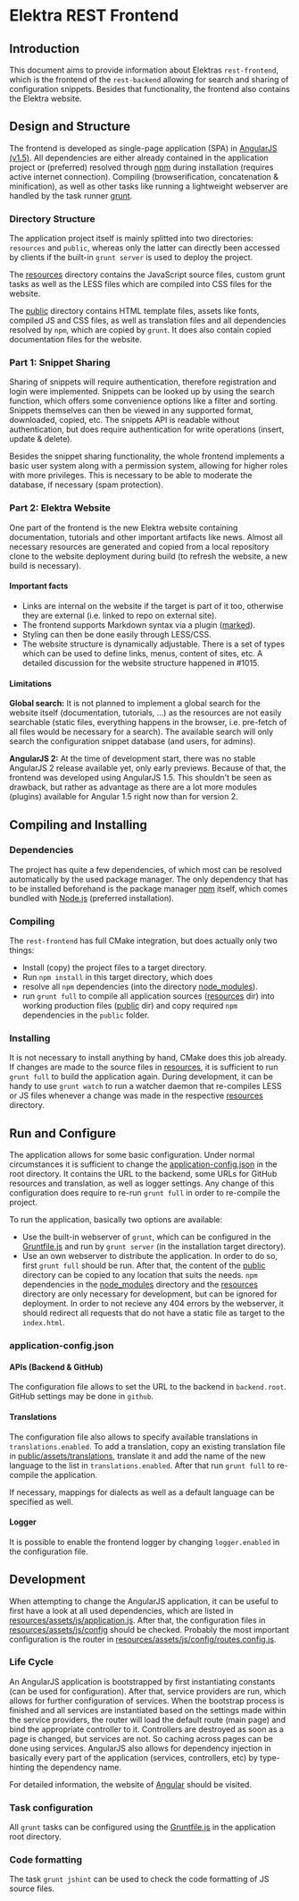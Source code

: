 # Elektra REST Frontend #

## Introduction ##

This document aims to provide information about Elektras `rest-frontend`, which is the frontend of the `rest-backend` allowing for search and sharing of configuration snippets. Besides that functionality, the frontend also contains the Elektra website.

## Design and Structure ##

The frontend is developed as single-page application (SPA) in [AngularJS (v1.5)](https://angularjs.org/). All dependencies are either already contained in the application project or (preferred) resolved through [npm](https://www.npmjs.com/) during installation (requires active internet connection). Compiling (browserification, concatenation & minification), as well as other tasks like running a lightweight webserver are handled by the task runner [grunt](http://gruntjs.com/).

### Directory Structure ###

The application project itself is mainly splitted into two directories: `resources` and `public`, whereas only the latter can directly been accessed by clients if the built-in `grunt server` is used to deploy the project.

The [resources](resources) directory contains the JavaScript source files, custom grunt tasks as well as the LESS files which are compiled into CSS files for the website.

The [public](public) directory contains HTML template files, assets like fonts, compiled JS and CSS files, as well as translation files and all dependencies resolved by `npm`, which are copied by `grunt`. It does also contain copied documentation files for the website.

### Part 1: Snippet Sharing ###

Sharing of snippets will require authentication, therefore registration and login were implemented. Snippets can be looked up by using the search function, which offers some convenience options like a filter and sorting. Snippets themselves can then be viewed in any supported format, downloaded, copied, etc. The snippets API is readable without authentication, but does require authentication for write operations (insert, update & delete).

Besides the snippet sharing functionality, the whole frontend implements a basic user system along with a permission system, allowing for higher roles with more privileges. This is necessary to be able to moderate the database, if necessary (spam protection).

### Part 2: Elektra Website ###

One part of the frontend is the new Elektra website containing documentation, tutorials and other important artifacts like news. Almost all necessary resources are generated and copied from a local repository clone to the website deployment during build (to refresh the website, a new build is necessary).

#### Important facts ####

- Links are internal on the website if the target is part of it too, otherwise they are external (i.e. linked to repo on external site).
- The frontend supports Markdown syntax via a plugin ([marked](https://github.com/chjj/marked)).
- Styling can then be done easily through LESS/CSS.
- The website structure is dynamically adjustable. There is a set of types which can be used to define links, menus, content of sites, etc. A detailed discussion for the website structure happened in #1015.

#### Limitations ####

**Global search:**
It is not planned to implement a global search for the website itself (documentation, tutorials, ...) as the resources are not easily searchable (static files, everything happens in the browser, i.e. pre-fetch of all files would be necessary for a search). The available search will only search the configuration snippet database (and users, for admins).

**AngularJS 2:**
At the time of development start, there was no stable AngularJS 2 release available yet, only early previews. Because of that, the frontend was developed using AngularJS 1.5. This shouldn't be seen as drawback, but rather as advantage as there are a lot more modules (plugins) available for Angular 1.5 right now than for version 2.

## Compiling and Installing ##

### Dependencies ###

The project has quite a few dependencies, of which most can be resolved automatically by the used package manager. The only dependency that has to be installed beforehand is the package manager [npm](https://www.npmjs.com/) itself, which comes bundled with [Node.js](https://nodejs.org/) (preferred installation).

### Compiling ###

The `rest-frontend` has full CMake integration, but does actually only two things:
- Install (copy) the project files to a target directory.
- Run `npm install` in this target directory, which does
 - resolve all `npm` dependencies (into the directory [node_modules](node_modules)).
 - run `grunt full` to compile all application sources ([resources](resources) dir) into working production files ([public](public) dir) and copy required `npm` dependencies in the `public` folder.

### Installing ###

It is not necessary to install anything by hand, CMake does this job already. If changes are made to the source files in [resources](resources), it is sufficient to run `grunt full` to build the application again. During development, it can be handy to use `grunt watch` to run a watcher daemon that re-compiles LESS or JS files whenever a change was made in the respective [resources](resources) directory.

## Run and Configure ##

The application allows for some basic configuration. Under normal circumstances it is sufficient to change the [application-config.json](application-config.json) in the root directory. It contains the URL to the backend, some URLs for GitHub resources and translation, as well as logger settings. Any change of this configuration does require to re-run `grunt full` in order to re-compile the project.

To run the application, basically two options are available:
- Use the built-in webserver of `grunt`, which can be configured in the [Gruntfile.js](Gruntfile.js) and run by `grunt server` (in the installation target directory).
- Use an own webserver to distribute the application. In order to do so, first `grunt full` should be run. After that, the content of the [public](public) directory can be copied to any location that suits the needs. `npm` dependencies in the [node_modules](node_modules) directory and the [resources](resources) directory are only necessary for development, but can be ignored for deployment.
  In order to not recieve any 404 errors by the webserver, it should redirect all requests that do not have a static file as target to the `index.html`.

### application-config.json ###

#### APIs (Backend & GitHub) ####

The configuration file allows to set the URL to the backend in `backend.root`. GitHub settings may be done in `github`.

#### Translations ####

The configuration file also allows to specify available translations in `translations.enabled`. To add a translation, copy an existing translation file in [public/assets/translations](public/assets/translations), translate it and add the name of the new language to the list in `translations.enabled`. After that run `grunt full` to re-compile the application.

If necessary, mappings for dialects as well as a default language can be specified as well.

#### Logger ####

It is possible to enable the frontend logger by changing `logger.enabled` in the configuration file.

## Development ##

When attempting to change the AngularJS application, it can be useful to first have a look at all used dependencies, which are listed in [resources/assets/js/application.js](resources/assets/js/application.js). After that, the configuration files in [resources/assets/js/config](resources/assets/js/config) should be checked. Probably the most important configuration is the router in [resources/assets/js/config/routes.config.js](resources/assets/js/config/routes.config.js).

### Life Cycle ###

An AngularJS application is bootstrapped by first instantiating constants (can be used for configuration). After that, service providers are run, which allows for further configuration of services. When the bootstrap process is finished and all services are instantiated based on the settings made within the service providers, the router will load the default route (main page) and bind the appropriate controller to it. Controllers are destroyed as soon as a page is changed, but services are not. So caching across pages can be done using services. AngularJS also allows for dependency injection in basically every part of the application (services, controllers, etc) by type-hinting the dependency name.

For detailed information, the website of [Angular](https://angularjs.org/) should be visited.

### Task configuration ###

All `grunt` tasks can be configured using the [Gruntfile.js](Gruntfile.js) in the application root directory.

### Code formatting ###

The task `grunt jshint` can be used to check the code formatting of JS source files.
